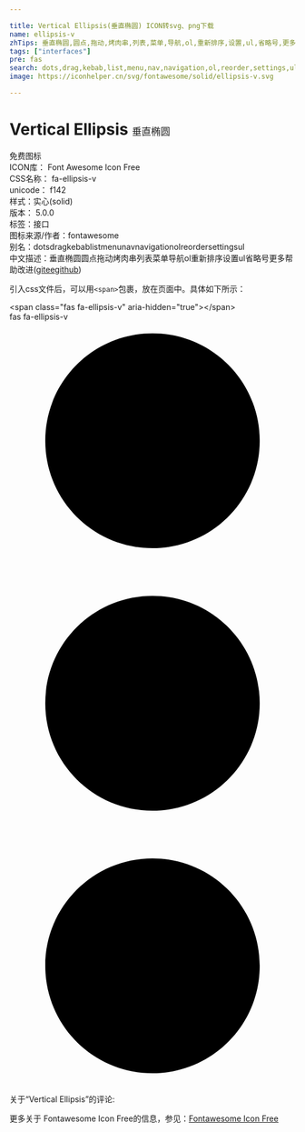 ```yaml
---

title: Vertical Ellipsis(垂直椭圆) ICON转svg、png下载
name: ellipsis-v
zhTips: 垂直椭圆,圆点,拖动,烤肉串,列表,菜单,导航,ol,重新排序,设置,ul,省略号,更多
tags: ["interfaces"]
pre: fas
search: dots,drag,kebab,list,menu,nav,navigation,ol,reorder,settings,ul
image: https://iconhelper.cn/svg/fontawesome/solid/ellipsis-v.svg

---
```


# Vertical Ellipsis  <small style="font-size: 60%;font-weight: 100">垂直椭圆</small>


<div class="detail-page">
<p>
<span><span class="badge-success badge">免费图标</span> </span>
<br/>
<span>
ICON库：
<span class="badge-secondary badge">Font Awesome Icon Free</span> 
</span>
<br/>
<span>
CSS名称：
<span class="badge-secondary badge">fa-ellipsis-v</span> 
</span>
<br/>
<span>
unicode：
<span class="badge-secondary badge">f142</span> 
<copy-btn content='f142' btn-title=""></copy-btn>
<copy-btn :content='String.fromCodePoint(parseInt("f142", 16))' btn-title="复制U"></copy-btn>
</span><br/><span>样式：<span class="badge-light badge">实心(solid)</span></span>
<br/>
<span>
版本：
<span class="badge-secondary badge">5.0.0</span> 
</span><br/><span>标签：<span class="badge-light badge"><router-link to="/tags/interfaces.html">接口</router-link></span></span>
<br/>
<span>图标来源/作者：<span class="badge-light badge">fontawesome</span></span> 
<br/>
<span>别名：<span class="badge-light badge">dots</span><span class="badge-light badge">drag</span><span class="badge-light badge">kebab</span><span class="badge-light badge">list</span><span class="badge-light badge">menu</span><span class="badge-light badge">nav</span><span class="badge-light badge">navigation</span><span class="badge-light badge">ol</span><span class="badge-light badge">reorder</span><span class="badge-light badge">settings</span><span class="badge-light badge">ul</span></span><br/><span class="zh-detail">中文描述：<span class="badge-primary badge">垂直椭圆</span><span class="badge-primary badge">圆点</span><span class="badge-primary badge">拖动</span><span class="badge-primary badge">烤肉串</span><span class="badge-primary badge">列表</span><span class="badge-primary badge">菜单</span><span class="badge-primary badge">导航</span><span class="badge-primary badge">ol</span><span class="badge-primary badge">重新排序</span><span class="badge-primary badge">设置</span><span class="badge-primary badge">ul</span><span class="badge-primary badge">省略号</span><span class="badge-primary badge">更多</span><span class="help-link"><span>帮助改进</span>(<a href="https://gitee.com/liuwave/icon-helper/edit/master/json/fontawesome/solid/ellipsis-v.json" target="_blank" rel="noopener noreferrer">gitee</a><a href="https://github.com/liuwave/icon-helper/edit/master/json/fontawesome/solid/ellipsis-v.json" target="_blank" rel="noopener noreferrer">github</a></span>)</span><br/>
</p>
</div>
<div class="alert alert-dark">
  <i class="fas fa-ellipsis-v fa-xs"></i>
  <i class="fas fa-ellipsis-v fa-sm"></i>
  <i class="fas fa-ellipsis-v fa-lg"></i>
  <i class="fas fa-ellipsis-v fa-2x"></i>
  <i class="fas fa-ellipsis-v fa-3x"></i>
  <i class="fas fa-ellipsis-v fa-5x"></i>
  <i class="fas fa-ellipsis-v fa-7x"></i>
</div>
<div>
  <p>引入css文件后，可以用<code>&lt;span&gt;</code>包裹，放在页面中。具体如下所示：    
  </p>
  <div class="alert alert-primary" style="font-size: 14px">
    &lt;span class="fas fa-ellipsis-v" aria-hidden="true"&gt;&lt;/span&gt;
    <copy-btn content='<span class="fas fa-ellipsis-v" aria-hidden="true"></span>'></copy-btn>
  </div>
  <div class="alert alert-secondary">
    <i class="fas fa-ellipsis-v"
    style="font-size: 24px"
    aria-hidden="true"></i> fas fa-ellipsis-v
    <copy-btn content="fas fa-ellipsis-v" btn-title="复制图标名称"></copy-btn>
  </div>
</div>
<div id="svg" class="svg-wrap">
<svg xmlns="http://www.w3.org/2000/svg" viewBox="0 0 192 512"><path d="M96 184c39.8 0 72 32.2 72 72s-32.2 72-72 72-72-32.2-72-72 32.2-72 72-72zM24 80c0 39.8 32.2 72 72 72s72-32.2 72-72S135.8 8 96 8 24 40.2 24 80zm0 352c0 39.8 32.2 72 72 72s72-32.2 72-72-32.2-72-72-72-72 32.2-72 72z"/></svg>
</div>
<detail full-name='fa-ellipsis-v'></detail>
<div>
<p>关于“Vertical Ellipsis”的评论:</p>
</div>
<Vssue title="关于“Vertical Ellipsis”的评论" ></Vssue>    
<div><p>更多关于  Fontawesome Icon Free的信息，参见：<a target="_blank" href="https://iconhelper.cn/fontawesome.html">Fontawesome Icon Free</a>
</p></div>
